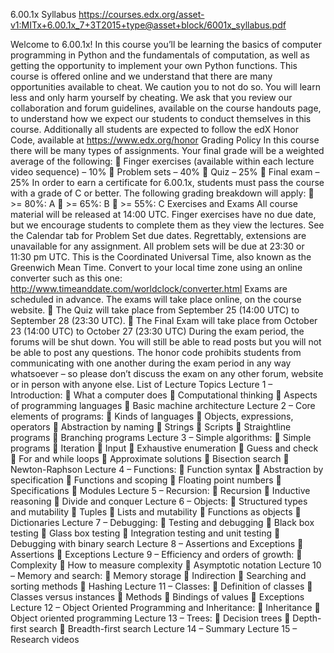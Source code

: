 6.00.1x Syllabus
https://courses.edx.org/asset-v1:MITx+6.00.1x_7+3T2015+type@asset+block/6001x_syllabus.pdf

Welcome to 6.00.1x! In this course you’ll be learning the basics of computer
programming in Python and the fundamentals of computation, as well as getting the
opportunity to implement your own Python functions.
This course is offered online and we understand that there are many opportunities
available to cheat. We caution you to not do so. You will learn less and only harm
yourself by cheating. We ask that you review our collaboration and forum guidelines,
available on the course handouts page, to understand how we expect our students to
conduct themselves in this course. Additionally all students are expected to follow the
edX Honor Code, available at https://www.edx.org/honor
Grading Policy
In this course there will be many types of assignments. Your final grade will be a
weighted average of the following:
 Finger exercises (available within each lecture video sequence) – 10%
 Problem sets – 40%
 Quiz – 25%
 Final exam – 25%
In order to earn a certificate for 6.00.1x, students must pass the course with a grade of C
or better. The following grading breakdown will apply:
 >= 80%: A
 >= 65%: B
 >= 55%: C
Exercises and Exams
All course material will be released at 14:00 UTC. Finger exercises have no due date, but
we encourage students to complete them as they view the lectures. See the Calendar
tab for Problem Set due dates. Regrettably, extensions are unavailable for any
assignment.
All problem sets will be due at 23:30 or 11:30 pm UTC. This is the Coordinated Universal
Time, also known as the Greenwich Mean Time. Convert to your local time zone using
an online converter such as this one:
http://www.timeanddate.com/worldclock/converter.html
Exams are scheduled in advance. The exams will take place online, on the course
website.
 The Quiz will take place from September 25 (14:00 UTC) to September 28 (23:30
UTC).
 The Final Exam will take place from October 23 (14:00 UTC) to October 27 (23:30
UTC)
During the exam period, the forums will be shut down. You will still be able to read
posts but you will not be able to post any questions. The honor code prohibits students
from communicating with one another during the exam period in any way whatsoever –
so please don’t discuss the exam on any other forum, website or in person with anyone
else.
List of Lecture Topics
Lecture 1 – Introduction:
 What a computer does
 Computational thinking
 Aspects of programming languages
 Basic machine architecture
Lecture 2 – Core elements of programs:
 Kinds of languages
 Objects, expressions, operators
 Abstraction by naming
 Strings
 Scripts
 Straightline programs
 Branching programs
Lecture 3 – Simple algorithms:
 Simple programs
 Iteration
 Input
 Exhaustive enumeration
 Guess and check
 For and while loops
 Approximate solutions
 Bisection search
 Newton-Raphson
Lecture 4 – Functions:
 Function syntax
 Abstraction by specification
 Functions and scoping
 Floating point numbers
 Specifications
 Modules
Lecture 5 – Recursion:
 Recursion
 Inductive reasoning
 Divide and conquer
Lecture 6 – Objects:
 Structured types and mutability
 Tuples
 Lists and mutability
 Functions as objects
 Dictionaries
Lecture 7 – Debugging:
 Testing and debugging
 Black box testing
 Glass box testing
 Integration testing and unit testing
 Debugging with binary search
Lecture 8 – Assertions and Exceptions
 Assertions
 Exceptions
Lecture 9 – Efficiency and orders of growth:
 Complexity
 How to measure complexity
 Asymptotic notation
Lecture 10 – Memory and search:
 Memory storage
 Indirection
 Searching and sorting methods
 Hashing
Lecture 11 – Classes:
 Definition of classes
 Classes versus instances
 Methods
 Bindings of values
 Exceptions
Lecture 12 – Object Oriented Programming and Inheritance:
 Inheritance
 Object oriented programming
Lecture 13 – Trees:
 Decision trees
 Depth-first search
 Breadth-first search
Lecture 14 – Summary
Lecture 15 – Research videos
